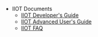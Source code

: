 - IIOT Documents
  - [IIOT Developer's Guide](#)
  - [IIOT Advanced User's Guide](#)
  - [IIOT FAQ](#)